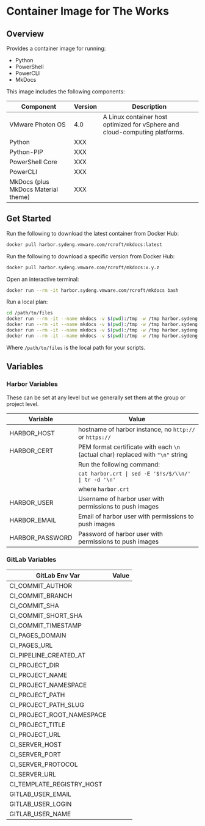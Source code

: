 # Container Image for The Works

## Overview

Provides a container image for running:

- Python
- PowerShell
- PowerCLI
- MkDocs

This image includes the following components:

| Component                           | Version | Description                                                                 |
|-------------------------------------|---------|-----------------------------------------------------------------------------|
| VMware Photon OS                    | 4.0     | A Linux container host optimized for vSphere and cloud-computing platforms. |
| Python                              | XXX     |                                                                             |
| Python-PIP                          | XXX     |                                                                             |
| PowerShell Core                     | XXX     |                                                                             |
| PowerCLI                            | XXX     |                                                                             |
| MkDocs (plus MkDocs Material theme) | XXX     |                                                                             |

## Get Started

Run the following to download the latest container from Docker Hub:

```bash
docker pull harbor.sydeng.vmware.com/rcroft/mkdocs:latest
```

Run the following to download a specific version from Docker Hub:

```bash
docker pull harbor.sydeng.vmware.com/rcroft/mkdocs:x.y.z
```

Open an interactive terminal:

```bash
docker run --rm -it harbor.sydeng.vmware.com/rcroft/mkdocs bash
```

Run a local plan:

```bash
cd /path/to/files
docker run --rm -it --name mkdocs -v $(pwd):/tmp -w /tmp harbor.sydeng.vmware.com/rcroft/mkdocs bash
docker run --rm -it --name mkdocs -v $(pwd):/tmp -w /tmp harbor.sydeng.vmware.com/rcroft/mkdocs powershell version
docker run --rm -it --name mkdocs -v $(pwd):/tmp -w /tmp harbor.sydeng.vmware.com/rcroft/mkdocs powercli version
docker run --rm -it --name mkdocs -v $(pwd):/tmp -w /tmp harbor.sydeng.vmware.com/rcroft/mkdocs mkdocs version
```

Where `/path/to/files` is the local path for your scripts.

## Variables

### Harbor Variables

These can be set at any level but we generally set them at the group or project level.

| Variable        | Value                                                                           |
|-----------------|---------------------------------------------------------------------------------|
| HARBOR_HOST     | hostname of harbor instance, no `http://` or `https://`                         |
| HARBOR_CERT     | PEM format certificate with each `\n` (actual char) replaced with `"\n"` string |
|                 | Run the following command:                                                      |
|                 | `cat harbor.crt \| sed -E '$!s/$/\\n/' \| tr -d '\n'`                           |
|                 | where `harbor.crt`                                                              |
| HARBOR_USER     | Username of harbor user with permissions to push images                         |
| HARBOR_EMAIL    | Email  of harbor user with permissions to push images                           |
| HARBOR_PASSWORD | Password of harbor user with permissions to push images                         |

### GitLab Variables

| GitLab Env Var            | Value |
|---------------------------|-------|
| CI_COMMIT_AUTHOR          |       |
| CI_COMMIT_BRANCH          |       |
| CI_COMMIT_SHA             |       |
| CI_COMMIT_SHORT_SHA       |       |
| CI_COMMIT_TIMESTAMP       |       |
| CI_PAGES_DOMAIN           |       |
| CI_PAGES_URL              |       |
| CI_PIPELINE_CREATED_AT    |       |
| CI_PROJECT_DIR            |       |
| CI_PROJECT_NAME           |       |
| CI_PROJECT_NAMESPACE      |       |
| CI_PROJECT_PATH           |       |
| CI_PROJECT_PATH_SLUG      |       |
| CI_PROJECT_ROOT_NAMESPACE |       |
| CI_PROJECT_TITLE          |       |
| CI_PROJECT_URL            |       |
| CI_SERVER_HOST            |       |
| CI_SERVER_PORT            |       |
| CI_SERVER_PROTOCOL        |       |
| CI_SERVER_URL             |       |
| CI_TEMPLATE_REGISTRY_HOST |       |
| GITLAB_USER_EMAIL         |       |
| GITLAB_USER_LOGIN         |       |
| GITLAB_USER_NAME          |       |
